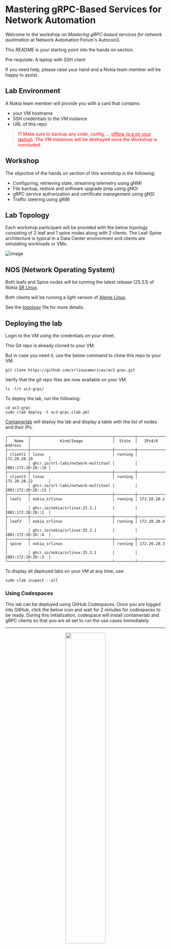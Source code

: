 # Mastering gRPC-Based Services for Network Automation

Welcome to the workshop on *Mastering gRPC-based services for network auotmation* at Network Automation Forum's Autocon3.

This README is your starting point into the hands on section.

Pre-requisite: A laptop with SSH client

If you need help, please raise your hand and a Nokia team member will be happy to assist.

## Lab Environment

A Nokia team member will provide you with a card that contains:
- your VM hostname
- SSH credentials to the VM instance
- URL of this repo

> <p style="color:red">!!! Make sure to backup any code, config, ... <u> offline (e.g on your laptop)</u>. 
> The VM instances will be destroyed once the Workshop is concluded.</p>

## Workshop
The objective of the hands on section of this workshop is the following:
- Configuring, retrieving state, streaming telemetry using gNMI
- File backup, restore and software upgrade prep using gNOI
- gRPC service authorization and certificate management using gNSI
- Traffic steering using gRIBI

## Lab Topology

Each workshop participant will be provided with the below topology consisting of 2 leaf and 1 spine nodes along with 2 clients. The Leaf-Spine architecture is typical in a Data Center environment and clients are simulating workloads or VMs.

![image](images/lab-topology.jpg)

## NOS (Network Operating System)

Both leafs and Spine nodes will be running the latest release (25.3.1) of Nokia [SR Linux](https://www.nokia.com/networks/ip-networks/service-router-linux-NOS/).

Both clients will be running a light version of [Alpine Linux](https://alpinelinux.org/).

See the [topology](ac3-grpc.clab.yml) file for more details.

## Deploying the lab

Login to the VM using the credentials on your sheet.

This Git repo is already cloned to your VM.

But in case you need it, use the below command to clone this repo to your VM.

```
git clone https://github.com/srlinuxamericas/ac3-grpc.git
```

Verify that the git repo files are now available on your VM.

```
ls -lrt ac3-grpc/
```

To deploy the lab, run the following:

```
cd ac3-grpc
sudo clab deploy -t ac3-grpc.clab.yml
```

[Containerlab](https://containerlab.dev/) will deploy the lab and display a table with the list of nodes and their IPs.

```
╭─────────┬────────────────────────────────────┬─────────┬────────────────────╮
│   Name  │             Kind/Image             │  State  │   IPv4/6 Address   │
├─────────┼────────────────────────────────────┼─────────┼────────────────────┤
│ client1 │ linux                              │ running │ 172.20.20.10       │
│         │ ghcr.io/srl-labs/network-multitool │         │ 2001:172:20:20::10 │
├─────────┼────────────────────────────────────┼─────────┼────────────────────┤
│ client3 │ linux                              │ running │ 172.20.20.12       │
│         │ ghcr.io/srl-labs/network-multitool │         │ 2001:172:20:20::12 │
├─────────┼────────────────────────────────────┼─────────┼────────────────────┤
│ leaf1   │ nokia_srlinux                      │ running │ 172.20.20.2        │
│         │ ghcr.io/nokia/srlinux:25.3.1       │         │ 2001:172:20:20::2  │
├─────────┼────────────────────────────────────┼─────────┼────────────────────┤
│ leaf2   │ nokia_srlinux                      │ running │ 172.20.20.4        │
│         │ ghcr.io/nokia/srlinux:25.3.1       │         │ 2001:172:20:20::4  │
├─────────┼────────────────────────────────────┼─────────┼────────────────────┤
│ spine   │ nokia_srlinux                      │ running │ 172.20.20.3        │
│         │ ghcr.io/nokia/srlinux:25.3.1       │         │ 2001:172:20:20::3  │
╰─────────┴────────────────────────────────────┴─────────┴────────────────────╯
```

To display all deployed labs on your VM at any time, use:

```
sudo clab inspect --all
```

### Using Codespaces

This lab can be deployed using GitHub Codespaces. Once you are logged into GitHub, click the below icon and wait for 2 minutes for codespaces to be ready. During this initialization, codespace will install containerlab and gRPC clients so that you are all set to run the use cases immediately.

---
<div align=center>
<a href="https://codespaces.new/srlinuxamericas/ac3-grpc?quickstart=1">
<img src="https://gitlab.com/rdodin/pics/-/wikis/uploads/d78a6f9f6869b3ac3c286928dd52fa08/run_in_codespaces-v1.svg?sanitize=true" style="width:50%"/></a>

**[Run](https://codespaces.new/srlinuxamericas/ac3-grpc?quickstart=1) this lab in GitHub Codespaces for free**.  
[Learn more](https://containerlab.dev/manual/codespaces/) about Containerlab for Codespaces.

</div>

---

## Connecting to the devices

Find the nodename or IP address of the device from the above output and then use SSH.

Username: `admin`

Password: Refer to the provided sheet

Note: Password less authentication is enabled by Containerlab using SSH keys.

```
ssh leaf1
```

To login to the client, identify the client hostname using the `sudo clab inspect --all` command above and then:

```
sudo docker exec –it client3 sh
```

### IPv4 Link Addressing

![image](images/lab-ipv4.jpg)

### IPv6 Link Addressing

![image](images/lab-ipv6.jpg)

### Verify reachability between devices

After the lab is deployed, check reachability between leaf and spine devices using ping.

Example on spine to Leaf1 for IPv4:

```
ping -c 3 192.168.10.2 network-instance default
```

Example on spine to Leaf1 for IPv6:

```
ping6 -c 3 192:168:10::2 network-instance default
```

## gRPC Clients

We will be using the following gRPC clients:

- [gNMIc](https://gnmic.openconfig.net/)
- [gNOIc](https://gnoic.kmrd.dev/)
- [gNSIc](https://github.com/karimra/gnsic)
- [gRIBIc](https://gribic.kmrd.dev/)

All 4 clients are installed when initializing the VM or codespace.

Verify that clients are installed on your VM:

```
gnmic version
gnoic version
gnsic version
gribic version
```

If for any reason, one of the above clients needs to be re-installed or updated, refer to the client pages referenced above.

All gnmic, gnoic, gnsic and gribic commands will be executed from the VM.

![image](images/lab-setup.jpg)

## Enabling gRPC services

Before we get on with the use cases, let's verify the gRPC server configuration and confirm whether all required gRPC services are enabled.

There are 2 gRPC servers created on all 3 SR Linux devices - mgmt (secure using TLS) and insecure-mgmt (not using TLS).

On either leafs or spine, run the following command to display the gRPC configuration for both servers.

```bash
info flat system grpc-server mgmt
info flat system grpc-server insecure-mgmt
```

Expected output for secure gRPC server:

```bash
set / system grpc-server mgmt admin-state enable
set / system grpc-server mgmt rate-limit 65000
set / system grpc-server mgmt tls-profile clab-profile
set / system grpc-server mgmt network-instance mgmt
set / system grpc-server mgmt trace-options [ request response common ]
set / system grpc-server mgmt services [ gnmi gnoi gnsi gribi p4rt ]
set / system grpc-server mgmt unix-socket admin-state enable
```

Expected output for insecure gRPC server:

```bash
set / system grpc-server insecure-mgmt admin-state enable
set / system grpc-server insecure-mgmt rate-limit 65000
set / system grpc-server insecure-mgmt network-instance mgmt
set / system grpc-server insecure-mgmt port 57401
set / system grpc-server insecure-mgmt trace-options [ request response common ]
set / system grpc-server insecure-mgmt services [ gnmi gnoi gnsi gribi p4rt ]
set / system grpc-server insecure-mgmt unix-socket admin-state enable
```

We can see that all 4 gRPC services for this workshop are enabled on both gRPC servers.

Secure gRPC server is listening on the default gRPC port (57400) while the insecure gRPC server is listening on port 57401.

## Useful links

* [containerlab](https://containerlab.dev/)
* [gNMIc](https://gnmic.openconfig.net/)
* [gNOIc](https://gnoic.kmrd.dev/)
* [gRIBIc](https://gribic.kmrd.dev//)

### SR Linux
* [SR Linux documentation](https://documentation.nokia.com/srlinux/)
* [Learn SR Linux](https://learn.srlinux.dev/)
* [YANG Browser](https://yang.srlinux.dev/)
* [gNxI Browser](https://gnxi.srlinux.dev/)
